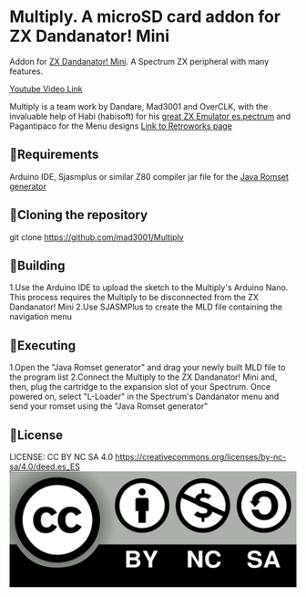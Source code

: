 # Multiply. A microSD card addon for ZX Dandanator! Mini
Addon for [ZX Dandanator! Mini](http://www.dandare.es/Proyectos_Dandare/ZX_Dandanator!_Mini.html). A Spectrum ZX peripheral with many features.

[Youtube Video Link](https://www.youtube.com/watch?v=IbOcqb44hSs)

Multiply is a team work by Dandare, Mad3001 and OverCLK, with the invaluable help of Habi (habisoft) for his [great ZX Emulator es.pectrum](http://www.habisoft.com/espectrum/) and Pagantipaco for the Menu designs [Link to Retroworks page](http://www.retroworks.es/index.php)

## :small_blue_diamond:Requirements
Arduino IDE, Sjasmplus or similar Z80 compiler
jar file for the [Java Romset generator](https://github.com/teiram/dandanator-mini.git)


## :small_blue_diamond:Cloning the repository
 git clone https://github.com/mad3001/Multiply

 
## :small_blue_diamond:Building
 1.Use the Arduino IDE to upload the sketch to the Multiply's Arduino Nano. This process requires the Multiply to be disconnected from the ZX Dandanator! Mini
 2.Use SJASMPlus to create the MLD file containing the navigation menu

 
## :small_blue_diamond:Executing
 1.Open the "Java Romset generator" and drag your newly built MLD file to the program list
 2.Connect the Multiply to the ZX Dandanator! Mini and, then, plug the cartridge to the expansion slot of your Spectrum. Once powered on, select "L-Loader" in the Spectrum's Dandanator menu and send your romset using the "Java Romset generator"
 
## :small_blue_diamond:License
 LICENSE: CC BY NC SA 4.0
 https://creativecommons.org/licenses/by-nc-sa/4.0/deed.es_ES
 ![cc](cclogo.png)